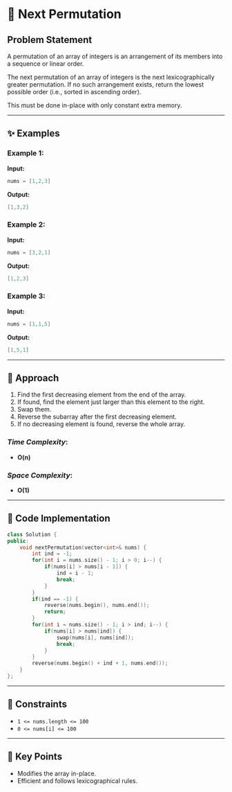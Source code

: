 # 🔢 Next Permutation

## Problem Statement

A permutation of an array of integers is an arrangement of its members into a sequence or linear order.

The next permutation of an array of integers is the next lexicographically greater permutation. If no such arrangement exists, return the lowest possible order (i.e., sorted in ascending order).

This must be done in-place with only constant extra memory.

---

## ✨ Examples

### Example 1:
**Input:**
```cpp
nums = [1,2,3]
```
**Output:**
```cpp
[1,3,2]
```

### Example 2:
**Input:**
```cpp
nums = [3,2,1]
```
**Output:**
```cpp
[1,2,3]
```

### Example 3:
**Input:**
```cpp
nums = [1,1,5]
```
**Output:**
```cpp
[1,5,1]
```

---

## 🚀 Approach

1. Find the first decreasing element from the end of the array.
2. If found, find the element just larger than this element to the right.
3. Swap them.
4. Reverse the subarray after the first decreasing element.
5. If no decreasing element is found, reverse the whole array.

### *Time Complexity*:
- **O(n)**

### *Space Complexity*:
- **O(1)**

---

## 🔢 Code Implementation

```cpp
class Solution {
public:
    void nextPermutation(vector<int>& nums) {
        int ind = -1;
        for(int i = nums.size() - 1; i > 0; i--) {
            if(nums[i] > nums[i - 1]) {
                ind = i - 1;
                break;
            }
        }
        if(ind == -1) {
            reverse(nums.begin(), nums.end());
            return;
        }
        for(int i = nums.size() - 1; i > ind; i--) {
            if(nums[i] > nums[ind]) {
                swap(nums[i], nums[ind]);
                break;
            }
        }
        reverse(nums.begin() + ind + 1, nums.end());
    }
};
```

---

## 🔧 Constraints

- `1 <= nums.length <= 100`
- `0 <= nums[i] <= 100`

---

## 🌟 Key Points

- Modifies the array in-place.
- Efficient and follows lexicographical rules.

